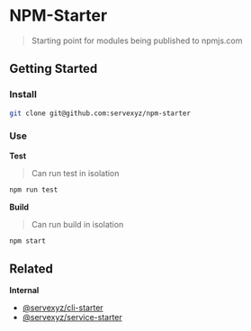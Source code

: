 # NPM-Starter

> Starting point for modules being published to npmjs.com

## Getting Started

### Install

```bash
git clone git@github.com:servexyz/npm-starter
```

### Use

**Test**

> Can run test in isolation

```bash
npm run test
```

**Build**

> Can run build in isolation

```bash
npm start
```

## Related

**Internal**

- [@servexyz/cli-starter](https://github.com/servexyz/cli-starter)
- [@servexyz/service-starter](https://github.com/servexyz/service-starter)
